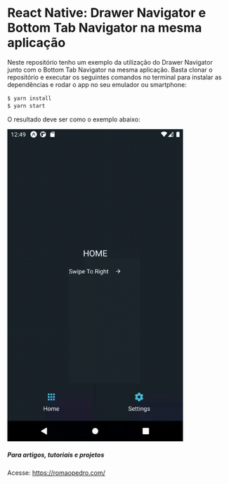 # React Native: Drawer Navigator e Bottom Tab Navigator na mesma aplicação

Neste repositório tenho um exemplo da utilização do Drawer Navigator junto com o Bottom Tab Navigator na mesma aplicação. Basta clonar o repositório e executar os seguintes comandos no terminal para instalar as dependências e rodar o app no seu emulador ou smartphone:

```sh
$ yarn install
$ yarn start
```

O resultado deve ser como o exemplo abaixo:

<img src="https://github.com/romaopedro199/react-native-drawer-and-tab-navigation/blob/main/react-native-drawer-and-tab-navigation.gif" alt="Example gif" title="Example gif" width="400"/>

##### Para artigos, tutoriais e projetos
Acesse: https://romaopedro.com/
